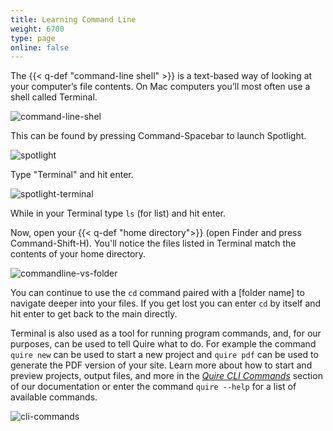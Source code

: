 ```yaml
---
title: Learning Command Line
weight: 6700
type: page
online: false
---
```


The {{< q-def "command-line shell" >}} is a text-based way of looking at your computer’s file contents. On Mac computers you’ll most often use a shell called Terminal.

![command-line-shel](/img/screenshots/command-line-shell.png/)

This can be found by pressing Command-Spacebar to launch Spotlight.

![spotlight](/img/screenshots/spotlight.jpg/)

Type "Terminal" and hit enter.

![spotlight-terminal](/img/screenshots/spotlight-terminal.jpg/)

While in your Terminal type `ls` (for list) and hit enter.

Now, open your {{< q-def "home directory">}} (open Finder and press Command-Shift-H). You'll notice the files listed in Terminal match the contents of your home directory.

![commandline-vs-folder](/img/screenshots/commandline-vs-folder.png/)

You can continue to use the `cd` command paired with a [folder name] to navigate deeper into your files. If you get lost you can enter `cd` by itself and hit enter to get back to the main directly.

Terminal is also used as a tool for running program commands, and, for our purposes, can be used to tell Quire what to do. For example the command `quire new` can be used to start a new project and `quire pdf` can be used to generate the PDF version of your site. Learn more about how to start and preview projects, output files, and more in the [*Quire CLI Commands*](/documentaton/quire-commands/) section of our documentation or enter the command `quire --help` for a list of available commands.

![cli-commands](/img/screenshots/cli-commands.jpg/)
